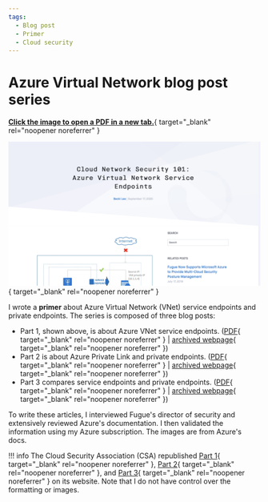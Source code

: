 ```yaml
---
tags:
  - Blog post
  - Primer
  - Cloud security
---
```


# Azure Virtual Network blog post series

[**Click the image to open a PDF in a new tab.**](pdfs/blog-azure-service-endpoints.pdf){ target="_blank" rel="noopener noreferrer" }

[![Azure Virtual Network service endpoints blog screenshot](images/thumb-blog-azure-vnet-endpoints.png)](pdfs/blog-azure-service-endpoints.pdf){ target="_blank" rel="noopener noreferrer" }

I wrote a **primer** about Azure Virtual Network (VNet) service endpoints and private endpoints. The series is composed of three blog posts:

- Part 1, shown above, is about Azure VNet service endpoints. ([PDF](pdfs/blog-azure-service-endpoints.pdf){ target="_blank" rel="noopener noreferrer" } | [archived webpage](https://web.archive.org/web/20210127102711/https://www.fugue.co/blog/cloud-network-security-101-azure-virtual-network-service-endpoints){ target="_blank" rel="noopener noreferrer" })
- Part 2 is about Azure Private Link and private endpoints. ([PDF](pdfs/blog-azure-private-link-endpoints.pdf){ target="_blank" rel="noopener noreferrer" } | [archived webpage](https://web.archive.org/web/20210419072230/https://www.fugue.co/blog/cloud-network-security-101-azure-private-link-private-endpoints){ target="_blank" rel="noopener noreferrer" })
- Part 3 compares service endpoints and private endpoints. ([PDF](pdfs/blog-azure-service-vs-private-endpoints.pdf){ target="_blank" rel="noopener noreferrer" } | [archived webpage](https://web.archive.org/web/20220129133834/https://www.fugue.co/blog/cloud-network-security-101-azure-service-endpoints-vs.-private-endpoints){ target="_blank" rel="noopener noreferrer" })

To write these articles, I interviewed Fugue's director of security and extensively reviewed Azure's documentation. I then validated the information using my Azure subscription. The images are from Azure's docs.

!!! info
    The Cloud Security Association (CSA) republished [Part 1](https://cloudsecurityalliance.org/blog/2020/11/12/cloud-network-security-101-azure-virtual-network-service-endpoints){ target="_blank" rel="noopener noreferrer" }, [Part 2](https://cloudsecurityalliance.org/blog/2020/11/24/cloud-network-security-101-azure-private-link-private-endpoints){ target="_blank" rel="noopener noreferrer" }, and [Part 3](https://cloudsecurityalliance.org/blog/2020/12/01/cloud-network-security-101-part-3-azure-service-endpoints-vs-private-endpoints){ target="_blank" rel="noopener noreferrer" } on its website. Note that I do not have control over the formatting or images.

